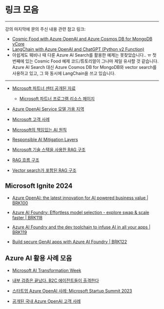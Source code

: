 # 링크 모음
-----
강의 마지막에 문의 주신 내용 관련 참고 링크:
- [Cosmic Food with Azure OpenAI and Azure Cosmos DB for MongoDB vCore](https://github.com/Azure-Samples/Cosmic-Food-RAG-app/tree/main)
- [LangChain with Azure OpenAI and ChatGPT (Python v2 Function)](https://github.com/Azure-Samples/function-python-ai-langchain)
- 아쉽게도 웨비나 때 다룬 Azure AI Search를 활용한 예제는 못찾았습니다.. ㅠ 첫번째에 있는 Cosmic Food 예제 코드/튜토리얼이 그나마 제일 유사할 것 같습니다. Azure AI Search 대신 Azure Cosmos DB for MongoDB와 vector search를 사용하고 있고, 그 와 동시에 LangChain을 쓰고 있습니다.
-----

- [Microsoft 파트너 센터 공개된 자료](https://assetsprod.microsoft.com/mpn/en-us/build-apps-with-microsoft-azure-ai-de.pdf)
  - [Microsoft 파트너 프로그램 리소스 페이지](https://partner.microsoft.com/en-us/asset#/)
 
- [Azure OpenAI Service 모델 가용 지역](https://learn.microsoft.com/en-us/azure/ai-services/openai/concepts/models?tabs=python-secure%2Cglobal-standard%2Cstandard-chat-completions#models-by-deployment-type)

- [Microsoft 고객 사례](https://customers.microsoft.com/en-us/home)

- [Microsoft의 책임있는 AI 원칙](https://learn.microsoft.com/ko-kr/azure/machine-learning/concept-responsible-ai?view=azureml-api-2)

- [Responsible AI Mitigation Layers](https://techcommunity.microsoft.com/blog/azuredevcommunityblog/responsible-ai-mitigation-layers/4281878)

- [Microsoft 기술 스택을 사용한 RAG 구조](https://learn.microsoft.com/en-us/azure/search/retrieval-augmented-generation-overview)

- [RAG 흐름 구조](https://learn.microsoft.com/en-us/azure/ai-studio/concepts/retrieval-augmented-generation)

- [Vector search가 포함된 RAG 구조](https://nitya.github.io/contoso-chat/01-Introduction/02-RAG-Pattern/)

## Microsoft Ignite 2024

- [Azure OpenAI: the latest innovation for AI powered business value | BRK100](https://youtu.be/KH9mCkhIC4E?si=5ytSjaXMocPkfSnS) 

- [Azure AI Foundry: Effortless model selection - explore swap & scale faster | BRK118](https://youtu.be/ebjWss973wk?si=amsNAmKZ9iGCbaoM)

- [Azure AI Foundry and the dev toolchain to infuse AI in all your apps | BRK119](https://youtu.be/9gBffNfopZA?si=Qe4M59gq6jPJ84TQ)

- [Build secure GenAI apps with Azure AI Foundry | BRK122](https://youtu.be/SBI1qgNvWV4?si=mboipaA9BVtbmxbR)

## Azure AI 활용 사례 모음

- [Microsoft AI Transformation Week](https://event-us.kr/ttimes/event/94451)

- [내부 검증은 끝났다. B2C 에이전트들이 출격한다](https://youtu.be/tPRnj8QK3ik?si=iyas6d8Vzgq_siHY)

- [스타트업 Azure OpenAI 사례: Microsoft Startup Summit 2023](https://www.youtube.com/playlist?list=PLGh_JNxzXsX9NSm-iyAdS4Ioco0vp4jtq)

- [공개된 국내 Azure OpenAI 고객 사례](https://customers.microsoft.com/en-us/search?sq=azure%20openai&ff=story_country_region%26%3EAsia%26%26story_country%26%3EAsia%2FKorea&p=0&so=story_publish_date%20desc)

